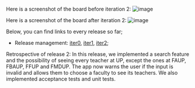 Here is a screenshot of the board before iteration 2:
![image](https://user-images.githubusercontent.com/92723402/232228974-e31ebd89-fe79-4ec9-b7dd-985019e303b6.png)

Here is a screenshot of the board after iteration 2:
![image](https://user-images.githubusercontent.com/92723402/232229004-7db13cfa-072f-4c27-bd02-9918762e40ea.png)

Below, you can find links to every release so far;

* Release management: [iter0](https://github.com/FEUP-LEIC-ES-2022-23/2LEIC05T1/releases/tag/iter0), [iter1](https://github.com/FEUP-LEIC-ES-2022-23/2LEIC05T1/releases/tag/iter1), [iter2](https://github.com/FEUP-LEIC-ES-2022-23/2LEIC05T1/releases/tag/iter2);

Retrospective of release 2:
In this release, we implemented a search feature and the possibility of seeing every teacher at UP, except the ones at FAUP, FBAUP, FFUP and FMDUP. The app now warns the user if the input is invalid and allows them to choose a faculty to see its teachers. We also implemented acceptance tests and unit tests. 
